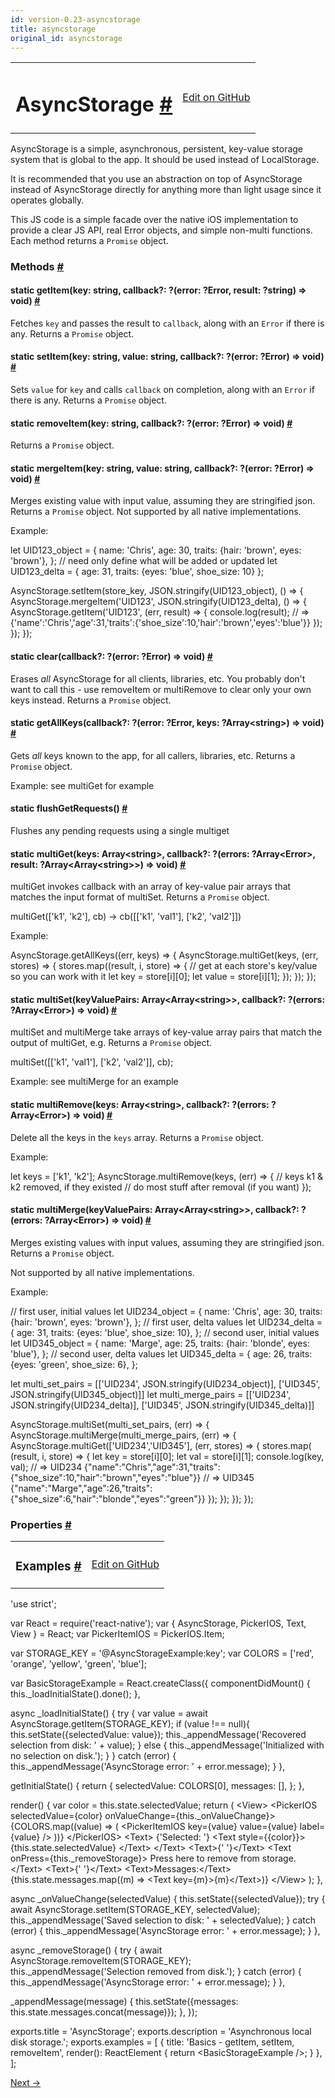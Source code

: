 ```yaml
---
id: version-0.23-asyncstorage
title: asyncstorage
original_id: asyncstorage
---
```

<a id="content"></a><table width="100%"><tbody><tr><td><h1><a class="anchor" name="asyncstorage"></a>AsyncStorage <a class="hash-link" href="docs/asyncstorage.html#asyncstorage">#</a></h1></td><td style="text-align:right;"><a target="_blank" href="https://github.com/facebook/react-native/blob/master/Libraries/Storage/AsyncStorage.js">Edit on GitHub</a></td></tr></tbody></table><div><div><p>AsyncStorage is a simple, asynchronous, persistent, key-value storage
system that is global to the app.  It should be used instead of LocalStorage.</p><p>It is recommended that you use an abstraction on top of AsyncStorage instead
of AsyncStorage directly for anything more than light usage since it
operates globally.</p><p>This JS code is a simple facade over the native iOS implementation to provide
a clear JS API, real Error objects, and simple non-multi functions. Each
method returns a <code>Promise</code> object.</p></div><span><h3><a class="anchor" name="methods"></a>Methods <a class="hash-link" href="docs/asyncstorage.html#methods">#</a></h3><div class="props"><div class="prop"><h4 class="propTitle"><a class="anchor" name="getitem"></a><span class="propType">static </span>getItem<span class="propType">(key: string, callback?: ?(error: ?Error, result: ?string) =&gt; void)</span> <a class="hash-link" href="docs/asyncstorage.html#getitem">#</a></h4><div><p>Fetches <code>key</code> and passes the result to <code>callback</code>, along with an <code>Error</code> if
there is any. Returns a <code>Promise</code> object.</p></div></div><div class="prop"><h4 class="propTitle"><a class="anchor" name="setitem"></a><span class="propType">static </span>setItem<span class="propType">(key: string, value: string, callback?: ?(error: ?Error) =&gt; void)</span> <a class="hash-link" href="docs/asyncstorage.html#setitem">#</a></h4><div><p>Sets <code>value</code> for <code>key</code> and calls <code>callback</code> on completion, along with an
<code>Error</code> if there is any. Returns a <code>Promise</code> object.</p></div></div><div class="prop"><h4 class="propTitle"><a class="anchor" name="removeitem"></a><span class="propType">static </span>removeItem<span class="propType">(key: string, callback?: ?(error: ?Error) =&gt; void)</span> <a class="hash-link" href="docs/asyncstorage.html#removeitem">#</a></h4><div><p>Returns a <code>Promise</code> object.</p></div></div><div class="prop"><h4 class="propTitle"><a class="anchor" name="mergeitem"></a><span class="propType">static </span>mergeItem<span class="propType">(key: string, value: string, callback?: ?(error: ?Error) =&gt; void)</span> <a class="hash-link" href="docs/asyncstorage.html#mergeitem">#</a></h4><div><p>Merges existing value with input value, assuming they are stringified json.
Returns a <code>Promise</code> object. Not supported by all native implementations.</p><p>Example:</p><div class="prism language-javascript"><span class="token keyword">let</span> UID123_object <span class="token operator">=</span> <span class="token punctuation">{</span>
 name<span class="token punctuation">:</span> <span class="token string">'Chris'</span><span class="token punctuation">,</span>
 age<span class="token punctuation">:</span> <span class="token number">30</span><span class="token punctuation">,</span>
 traits<span class="token punctuation">:</span> <span class="token punctuation">{</span>hair<span class="token punctuation">:</span> <span class="token string">'brown'</span><span class="token punctuation">,</span> eyes<span class="token punctuation">:</span> <span class="token string">'brown'</span><span class="token punctuation">}</span><span class="token punctuation">,</span>
<span class="token punctuation">}</span><span class="token punctuation">;</span>
<span class="token comment" spellcheck="true">
// need only define what will be added or updated
</span><span class="token keyword">let</span> UID123_delta <span class="token operator">=</span> <span class="token punctuation">{</span>
 age<span class="token punctuation">:</span> <span class="token number">31</span><span class="token punctuation">,</span>
 traits<span class="token punctuation">:</span> <span class="token punctuation">{</span>eyes<span class="token punctuation">:</span> <span class="token string">'blue'</span><span class="token punctuation">,</span> shoe_size<span class="token punctuation">:</span> <span class="token number">10</span><span class="token punctuation">}</span>
<span class="token punctuation">}</span><span class="token punctuation">;</span>

AsyncStorage<span class="token punctuation">.</span><span class="token function">setItem<span class="token punctuation">(</span></span>store_key<span class="token punctuation">,</span> JSON<span class="token punctuation">.</span><span class="token function">stringify<span class="token punctuation">(</span></span>UID123_object<span class="token punctuation">)</span><span class="token punctuation">,</span> <span class="token punctuation">(</span><span class="token punctuation">)</span> <span class="token operator">=</span><span class="token operator">&gt;</span> <span class="token punctuation">{</span>
  AsyncStorage<span class="token punctuation">.</span><span class="token function">mergeItem<span class="token punctuation">(</span></span><span class="token string">'UID123'</span><span class="token punctuation">,</span> JSON<span class="token punctuation">.</span><span class="token function">stringify<span class="token punctuation">(</span></span>UID123_delta<span class="token punctuation">)</span><span class="token punctuation">,</span> <span class="token punctuation">(</span><span class="token punctuation">)</span> <span class="token operator">=</span><span class="token operator">&gt;</span> <span class="token punctuation">{</span>
    AsyncStorage<span class="token punctuation">.</span><span class="token function">getItem<span class="token punctuation">(</span></span><span class="token string">'UID123'</span><span class="token punctuation">,</span> <span class="token punctuation">(</span>err<span class="token punctuation">,</span> result<span class="token punctuation">)</span> <span class="token operator">=</span><span class="token operator">&gt;</span> <span class="token punctuation">{</span>
      console<span class="token punctuation">.</span><span class="token function">log<span class="token punctuation">(</span></span>result<span class="token punctuation">)</span><span class="token punctuation">;</span>
     <span class="token comment" spellcheck="true"> // =&gt; {'name':'Chris','age':31,'traits':{'shoe_size':10,'hair':'brown','eyes':'blue'}}
</span>    <span class="token punctuation">}</span><span class="token punctuation">)</span><span class="token punctuation">;</span>
  <span class="token punctuation">}</span><span class="token punctuation">)</span><span class="token punctuation">;</span>
<span class="token punctuation">}</span><span class="token punctuation">)</span><span class="token punctuation">;</span></div></div></div><div class="prop"><h4 class="propTitle"><a class="anchor" name="clear"></a><span class="propType">static </span>clear<span class="propType">(callback?: ?(error: ?Error) =&gt; void)</span> <a class="hash-link" href="docs/asyncstorage.html#clear">#</a></h4><div><p>Erases <em>all</em> AsyncStorage for all clients, libraries, etc.  You probably
don't want to call this - use removeItem or multiRemove to clear only your
own keys instead. Returns a <code>Promise</code> object.</p></div></div><div class="prop"><h4 class="propTitle"><a class="anchor" name="getallkeys"></a><span class="propType">static </span>getAllKeys<span class="propType">(callback?: ?(error: ?Error, keys: ?Array&lt;string&gt;) =&gt; void)</span> <a class="hash-link" href="docs/asyncstorage.html#getallkeys">#</a></h4><div><p>Gets <em>all</em> keys known to the app, for all callers, libraries, etc. Returns a <code>Promise</code> object.</p><p>Example: see multiGet for example</p></div></div><div class="prop"><h4 class="propTitle"><a class="anchor" name="flushgetrequests"></a><span class="propType">static </span>flushGetRequests<span class="propType">()</span> <a class="hash-link" href="docs/asyncstorage.html#flushgetrequests">#</a></h4><div><p>Flushes any pending requests using a single multiget</p></div></div><div class="prop"><h4 class="propTitle"><a class="anchor" name="multiget"></a><span class="propType">static </span>multiGet<span class="propType">(keys: Array&lt;string&gt;, callback?: ?(errors: ?Array&lt;Error&gt;, result: ?Array&lt;Array&lt;string&gt;&gt;) =&gt; void)</span> <a class="hash-link" href="docs/asyncstorage.html#multiget">#</a></h4><div><p>multiGet invokes callback with an array of key-value pair arrays that
matches the input format of multiSet. Returns a <code>Promise</code> object.</p><p>  multiGet(['k1', 'k2'], cb) -&gt; cb([['k1', 'val1'], ['k2', 'val2']])</p><p>Example:</p><div class="prism language-javascript">AsyncStorage<span class="token punctuation">.</span><span class="token function">getAllKeys<span class="token punctuation">(</span></span><span class="token punctuation">(</span>err<span class="token punctuation">,</span> keys<span class="token punctuation">)</span> <span class="token operator">=</span><span class="token operator">&gt;</span> <span class="token punctuation">{</span>
  AsyncStorage<span class="token punctuation">.</span><span class="token function">multiGet<span class="token punctuation">(</span></span>keys<span class="token punctuation">,</span> <span class="token punctuation">(</span>err<span class="token punctuation">,</span> stores<span class="token punctuation">)</span> <span class="token operator">=</span><span class="token operator">&gt;</span> <span class="token punctuation">{</span>
   stores<span class="token punctuation">.</span><span class="token function">map<span class="token punctuation">(</span></span><span class="token punctuation">(</span>result<span class="token punctuation">,</span> i<span class="token punctuation">,</span> store<span class="token punctuation">)</span> <span class="token operator">=</span><span class="token operator">&gt;</span> <span class="token punctuation">{</span>
    <span class="token comment" spellcheck="true"> // get at each store's key/value so you can work with it
</span>     <span class="token keyword">let</span> key <span class="token operator">=</span> store<span class="token punctuation">[</span>i<span class="token punctuation">]</span><span class="token punctuation">[</span><span class="token number">0</span><span class="token punctuation">]</span><span class="token punctuation">;</span>
     <span class="token keyword">let</span> value <span class="token operator">=</span> store<span class="token punctuation">[</span>i<span class="token punctuation">]</span><span class="token punctuation">[</span><span class="token number">1</span><span class="token punctuation">]</span><span class="token punctuation">;</span>
    <span class="token punctuation">}</span><span class="token punctuation">)</span><span class="token punctuation">;</span>
  <span class="token punctuation">}</span><span class="token punctuation">)</span><span class="token punctuation">;</span>
<span class="token punctuation">}</span><span class="token punctuation">)</span><span class="token punctuation">;</span></div></div></div><div class="prop"><h4 class="propTitle"><a class="anchor" name="multiset"></a><span class="propType">static </span>multiSet<span class="propType">(keyValuePairs: Array&lt;Array&lt;string&gt;&gt;, callback?: ?(errors: ?Array&lt;Error&gt;) =&gt; void)</span> <a class="hash-link" href="docs/asyncstorage.html#multiset">#</a></h4><div><p>multiSet and multiMerge take arrays of key-value array pairs that match
the output of multiGet, e.g. Returns a <code>Promise</code> object.</p><p>  multiSet([['k1', 'val1'], ['k2', 'val2']], cb);</p><p>Example: see multiMerge for an example</p></div></div><div class="prop"><h4 class="propTitle"><a class="anchor" name="multiremove"></a><span class="propType">static </span>multiRemove<span class="propType">(keys: Array&lt;string&gt;, callback?: ?(errors: ?Array&lt;Error&gt;) =&gt; void)</span> <a class="hash-link" href="docs/asyncstorage.html#multiremove">#</a></h4><div><p>Delete all the keys in the <code>keys</code> array. Returns a <code>Promise</code> object.</p><p>Example:</p><div class="prism language-javascript"><span class="token keyword">let</span> keys <span class="token operator">=</span> <span class="token punctuation">[</span><span class="token string">'k1'</span><span class="token punctuation">,</span> <span class="token string">'k2'</span><span class="token punctuation">]</span><span class="token punctuation">;</span>
AsyncStorage<span class="token punctuation">.</span><span class="token function">multiRemove<span class="token punctuation">(</span></span>keys<span class="token punctuation">,</span> <span class="token punctuation">(</span>err<span class="token punctuation">)</span> <span class="token operator">=</span><span class="token operator">&gt;</span> <span class="token punctuation">{</span>
 <span class="token comment" spellcheck="true"> // keys k1 &amp; k2 removed, if they existed
</span> <span class="token comment" spellcheck="true"> // do most stuff after removal (if you want)
</span><span class="token punctuation">}</span><span class="token punctuation">)</span><span class="token punctuation">;</span></div></div></div><div class="prop"><h4 class="propTitle"><a class="anchor" name="multimerge"></a><span class="propType">static </span>multiMerge<span class="propType">(keyValuePairs: Array&lt;Array&lt;string&gt;&gt;, callback?: ?(errors: ?Array&lt;Error&gt;) =&gt; void)</span> <a class="hash-link" href="docs/asyncstorage.html#multimerge">#</a></h4><div><p>Merges existing values with input values, assuming they are stringified
json. Returns a <code>Promise</code> object.</p><p>Not supported by all native implementations.</p><p>Example:</p><div class="prism language-javascript"><span class="token comment" spellcheck="true">// first user, initial values
</span><span class="token keyword">let</span> UID234_object <span class="token operator">=</span> <span class="token punctuation">{</span>
 name<span class="token punctuation">:</span> <span class="token string">'Chris'</span><span class="token punctuation">,</span>
 age<span class="token punctuation">:</span> <span class="token number">30</span><span class="token punctuation">,</span>
 traits<span class="token punctuation">:</span> <span class="token punctuation">{</span>hair<span class="token punctuation">:</span> <span class="token string">'brown'</span><span class="token punctuation">,</span> eyes<span class="token punctuation">:</span> <span class="token string">'brown'</span><span class="token punctuation">}</span><span class="token punctuation">,</span>
<span class="token punctuation">}</span><span class="token punctuation">;</span>
<span class="token comment" spellcheck="true">
// first user, delta values
</span><span class="token keyword">let</span> UID234_delta <span class="token operator">=</span> <span class="token punctuation">{</span>
 age<span class="token punctuation">:</span> <span class="token number">31</span><span class="token punctuation">,</span>
 traits<span class="token punctuation">:</span> <span class="token punctuation">{</span>eyes<span class="token punctuation">:</span> <span class="token string">'blue'</span><span class="token punctuation">,</span> shoe_size<span class="token punctuation">:</span> <span class="token number">10</span><span class="token punctuation">}</span><span class="token punctuation">,</span>
<span class="token punctuation">}</span><span class="token punctuation">;</span>
<span class="token comment" spellcheck="true">
// second user, initial values
</span><span class="token keyword">let</span> UID345_object <span class="token operator">=</span> <span class="token punctuation">{</span>
 name<span class="token punctuation">:</span> <span class="token string">'Marge'</span><span class="token punctuation">,</span>
 age<span class="token punctuation">:</span> <span class="token number">25</span><span class="token punctuation">,</span>
 traits<span class="token punctuation">:</span> <span class="token punctuation">{</span>hair<span class="token punctuation">:</span> <span class="token string">'blonde'</span><span class="token punctuation">,</span> eyes<span class="token punctuation">:</span> <span class="token string">'blue'</span><span class="token punctuation">}</span><span class="token punctuation">,</span>
<span class="token punctuation">}</span><span class="token punctuation">;</span>
<span class="token comment" spellcheck="true">
// second user, delta values
</span><span class="token keyword">let</span> UID345_delta <span class="token operator">=</span> <span class="token punctuation">{</span>
 age<span class="token punctuation">:</span> <span class="token number">26</span><span class="token punctuation">,</span>
 traits<span class="token punctuation">:</span> <span class="token punctuation">{</span>eyes<span class="token punctuation">:</span> <span class="token string">'green'</span><span class="token punctuation">,</span> shoe_size<span class="token punctuation">:</span> <span class="token number">6</span><span class="token punctuation">}</span><span class="token punctuation">,</span>
<span class="token punctuation">}</span><span class="token punctuation">;</span>

<span class="token keyword">let</span> multi_set_pairs   <span class="token operator">=</span> <span class="token punctuation">[</span><span class="token punctuation">[</span><span class="token string">'UID234'</span><span class="token punctuation">,</span> JSON<span class="token punctuation">.</span><span class="token function">stringify<span class="token punctuation">(</span></span>UID234_object<span class="token punctuation">)</span><span class="token punctuation">]</span><span class="token punctuation">,</span> <span class="token punctuation">[</span><span class="token string">'UID345'</span><span class="token punctuation">,</span> JSON<span class="token punctuation">.</span><span class="token function">stringify<span class="token punctuation">(</span></span>UID345_object<span class="token punctuation">)</span><span class="token punctuation">]</span><span class="token punctuation">]</span>
<span class="token keyword">let</span> multi_merge_pairs <span class="token operator">=</span> <span class="token punctuation">[</span><span class="token punctuation">[</span><span class="token string">'UID234'</span><span class="token punctuation">,</span> JSON<span class="token punctuation">.</span><span class="token function">stringify<span class="token punctuation">(</span></span>UID234_delta<span class="token punctuation">)</span><span class="token punctuation">]</span><span class="token punctuation">,</span> <span class="token punctuation">[</span><span class="token string">'UID345'</span><span class="token punctuation">,</span> JSON<span class="token punctuation">.</span><span class="token function">stringify<span class="token punctuation">(</span></span>UID345_delta<span class="token punctuation">)</span><span class="token punctuation">]</span><span class="token punctuation">]</span>

AsyncStorage<span class="token punctuation">.</span><span class="token function">multiSet<span class="token punctuation">(</span></span>multi_set_pairs<span class="token punctuation">,</span> <span class="token punctuation">(</span>err<span class="token punctuation">)</span> <span class="token operator">=</span><span class="token operator">&gt;</span> <span class="token punctuation">{</span>
  AsyncStorage<span class="token punctuation">.</span><span class="token function">multiMerge<span class="token punctuation">(</span></span>multi_merge_pairs<span class="token punctuation">,</span> <span class="token punctuation">(</span>err<span class="token punctuation">)</span> <span class="token operator">=</span><span class="token operator">&gt;</span> <span class="token punctuation">{</span>
    AsyncStorage<span class="token punctuation">.</span><span class="token function">multiGet<span class="token punctuation">(</span></span><span class="token punctuation">[</span><span class="token string">'UID234'</span><span class="token punctuation">,</span><span class="token string">'UID345'</span><span class="token punctuation">]</span><span class="token punctuation">,</span> <span class="token punctuation">(</span>err<span class="token punctuation">,</span> stores<span class="token punctuation">)</span> <span class="token operator">=</span><span class="token operator">&gt;</span> <span class="token punctuation">{</span>
      stores<span class="token punctuation">.</span><span class="token function">map<span class="token punctuation">(</span></span> <span class="token punctuation">(</span>result<span class="token punctuation">,</span> i<span class="token punctuation">,</span> store<span class="token punctuation">)</span> <span class="token operator">=</span><span class="token operator">&gt;</span> <span class="token punctuation">{</span>
        <span class="token keyword">let</span> key <span class="token operator">=</span> store<span class="token punctuation">[</span>i<span class="token punctuation">]</span><span class="token punctuation">[</span><span class="token number">0</span><span class="token punctuation">]</span><span class="token punctuation">;</span>
        <span class="token keyword">let</span> val <span class="token operator">=</span> store<span class="token punctuation">[</span>i<span class="token punctuation">]</span><span class="token punctuation">[</span><span class="token number">1</span><span class="token punctuation">]</span><span class="token punctuation">;</span>
        console<span class="token punctuation">.</span><span class="token function">log<span class="token punctuation">(</span></span>key<span class="token punctuation">,</span> val<span class="token punctuation">)</span><span class="token punctuation">;</span>
       <span class="token comment" spellcheck="true"> // =&gt; UID234 {"name":"Chris","age":31,"traits":{"shoe_size":10,"hair":"brown","eyes":"blue"}}
</span>       <span class="token comment" spellcheck="true"> // =&gt; UID345 {"name":"Marge","age":26,"traits":{"shoe_size":6,"hair":"blonde","eyes":"green"}}
</span>      <span class="token punctuation">}</span><span class="token punctuation">)</span><span class="token punctuation">;</span>
    <span class="token punctuation">}</span><span class="token punctuation">)</span><span class="token punctuation">;</span>
  <span class="token punctuation">}</span><span class="token punctuation">)</span><span class="token punctuation">;</span>
<span class="token punctuation">}</span><span class="token punctuation">)</span><span class="token punctuation">;</span></div></div></div></div></span><span><h3><a class="anchor" name="properties"></a>Properties <a class="hash-link" href="docs/asyncstorage.html#properties">#</a></h3><div class="props"></div></span></div><div><table width="100%"><tbody><tr><td><h3><a class="anchor" name="examples"></a>Examples <a class="hash-link" href="docs/asyncstorage.html#examples">#</a></h3></td><td style="text-align:right;"><a target="_blank" href="https://github.com/facebook/react-native/blob/master/Examples/UIExplorer/AsyncStorageExample.js">Edit on GitHub</a></td></tr></tbody></table><div class="prism language-javascript"><span class="token string">'use strict'</span><span class="token punctuation">;</span>

<span class="token keyword">var</span> React <span class="token operator">=</span> <span class="token function">require<span class="token punctuation">(</span></span><span class="token string">'react-native'</span><span class="token punctuation">)</span><span class="token punctuation">;</span>
<span class="token keyword">var</span> <span class="token punctuation">{</span>
  AsyncStorage<span class="token punctuation">,</span>
  PickerIOS<span class="token punctuation">,</span>
  Text<span class="token punctuation">,</span>
  View
<span class="token punctuation">}</span> <span class="token operator">=</span> React<span class="token punctuation">;</span>
<span class="token keyword">var</span> PickerItemIOS <span class="token operator">=</span> PickerIOS<span class="token punctuation">.</span>Item<span class="token punctuation">;</span>

<span class="token keyword">var</span> STORAGE_KEY <span class="token operator">=</span> <span class="token string">'@AsyncStorageExample:key'</span><span class="token punctuation">;</span>
<span class="token keyword">var</span> COLORS <span class="token operator">=</span> <span class="token punctuation">[</span><span class="token string">'red'</span><span class="token punctuation">,</span> <span class="token string">'orange'</span><span class="token punctuation">,</span> <span class="token string">'yellow'</span><span class="token punctuation">,</span> <span class="token string">'green'</span><span class="token punctuation">,</span> <span class="token string">'blue'</span><span class="token punctuation">]</span><span class="token punctuation">;</span>

<span class="token keyword">var</span> BasicStorageExample <span class="token operator">=</span> React<span class="token punctuation">.</span><span class="token function">createClass<span class="token punctuation">(</span></span><span class="token punctuation">{</span>
  <span class="token function">componentDidMount<span class="token punctuation">(</span></span><span class="token punctuation">)</span> <span class="token punctuation">{</span>
    <span class="token keyword">this</span><span class="token punctuation">.</span><span class="token function">_loadInitialState<span class="token punctuation">(</span></span><span class="token punctuation">)</span><span class="token punctuation">.</span><span class="token function">done<span class="token punctuation">(</span></span><span class="token punctuation">)</span><span class="token punctuation">;</span>
  <span class="token punctuation">}</span><span class="token punctuation">,</span>

  async <span class="token function">_loadInitialState<span class="token punctuation">(</span></span><span class="token punctuation">)</span> <span class="token punctuation">{</span>
    <span class="token keyword">try</span> <span class="token punctuation">{</span>
      <span class="token keyword">var</span> value <span class="token operator">=</span> await AsyncStorage<span class="token punctuation">.</span><span class="token function">getItem<span class="token punctuation">(</span></span>STORAGE_KEY<span class="token punctuation">)</span><span class="token punctuation">;</span>
      <span class="token keyword">if</span> <span class="token punctuation">(</span>value <span class="token operator">!</span><span class="token operator">==</span> <span class="token keyword">null</span><span class="token punctuation">)</span><span class="token punctuation">{</span>
        <span class="token keyword">this</span><span class="token punctuation">.</span><span class="token function">setState<span class="token punctuation">(</span></span><span class="token punctuation">{</span>selectedValue<span class="token punctuation">:</span> value<span class="token punctuation">}</span><span class="token punctuation">)</span><span class="token punctuation">;</span>
        <span class="token keyword">this</span><span class="token punctuation">.</span><span class="token function">_appendMessage<span class="token punctuation">(</span></span><span class="token string">'Recovered selection from disk: '</span> <span class="token operator">+</span> value<span class="token punctuation">)</span><span class="token punctuation">;</span>
      <span class="token punctuation">}</span> <span class="token keyword">else</span> <span class="token punctuation">{</span>
        <span class="token keyword">this</span><span class="token punctuation">.</span><span class="token function">_appendMessage<span class="token punctuation">(</span></span><span class="token string">'Initialized with no selection on disk.'</span><span class="token punctuation">)</span><span class="token punctuation">;</span>
      <span class="token punctuation">}</span>
    <span class="token punctuation">}</span> <span class="token keyword">catch</span> <span class="token punctuation">(</span><span class="token class-name">error</span><span class="token punctuation">)</span> <span class="token punctuation">{</span>
      <span class="token keyword">this</span><span class="token punctuation">.</span><span class="token function">_appendMessage<span class="token punctuation">(</span></span><span class="token string">'AsyncStorage error: '</span> <span class="token operator">+</span> error<span class="token punctuation">.</span>message<span class="token punctuation">)</span><span class="token punctuation">;</span>
    <span class="token punctuation">}</span>
  <span class="token punctuation">}</span><span class="token punctuation">,</span>

  <span class="token function">getInitialState<span class="token punctuation">(</span></span><span class="token punctuation">)</span> <span class="token punctuation">{</span>
    <span class="token keyword">return</span> <span class="token punctuation">{</span>
      selectedValue<span class="token punctuation">:</span> COLORS<span class="token punctuation">[</span><span class="token number">0</span><span class="token punctuation">]</span><span class="token punctuation">,</span>
      messages<span class="token punctuation">:</span> <span class="token punctuation">[</span><span class="token punctuation">]</span><span class="token punctuation">,</span>
    <span class="token punctuation">}</span><span class="token punctuation">;</span>
  <span class="token punctuation">}</span><span class="token punctuation">,</span>

  <span class="token function">render<span class="token punctuation">(</span></span><span class="token punctuation">)</span> <span class="token punctuation">{</span>
    <span class="token keyword">var</span> color <span class="token operator">=</span> <span class="token keyword">this</span><span class="token punctuation">.</span>state<span class="token punctuation">.</span>selectedValue<span class="token punctuation">;</span>
    <span class="token keyword">return</span> <span class="token punctuation">(</span>
      &lt;View<span class="token operator">&gt;</span>
        &lt;PickerIOS
          selectedValue<span class="token operator">=</span><span class="token punctuation">{</span>color<span class="token punctuation">}</span>
          onValueChange<span class="token operator">=</span><span class="token punctuation">{</span><span class="token keyword">this</span><span class="token punctuation">.</span>_onValueChange<span class="token punctuation">}</span><span class="token operator">&gt;</span>
          <span class="token punctuation">{</span>COLORS<span class="token punctuation">.</span><span class="token function">map<span class="token punctuation">(</span></span><span class="token punctuation">(</span>value<span class="token punctuation">)</span> <span class="token operator">=</span><span class="token operator">&gt;</span> <span class="token punctuation">(</span>
            &lt;PickerItemIOS
              key<span class="token operator">=</span><span class="token punctuation">{</span>value<span class="token punctuation">}</span>
              value<span class="token operator">=</span><span class="token punctuation">{</span>value<span class="token punctuation">}</span>
              label<span class="token operator">=</span><span class="token punctuation">{</span>value<span class="token punctuation">}</span>
            <span class="token operator">/</span><span class="token operator">&gt;</span>
          <span class="token punctuation">)</span><span class="token punctuation">)</span><span class="token punctuation">}</span>
        &lt;<span class="token operator">/</span>PickerIOS<span class="token operator">&gt;</span>
        &lt;Text<span class="token operator">&gt;</span>
          <span class="token punctuation">{</span><span class="token string">'Selected: '</span><span class="token punctuation">}</span>
          &lt;Text style<span class="token operator">=</span><span class="token punctuation">{</span><span class="token punctuation">{</span>color<span class="token punctuation">}</span><span class="token punctuation">}</span><span class="token operator">&gt;</span>
            <span class="token punctuation">{</span><span class="token keyword">this</span><span class="token punctuation">.</span>state<span class="token punctuation">.</span>selectedValue<span class="token punctuation">}</span>
          &lt;<span class="token operator">/</span>Text<span class="token operator">&gt;</span>
        &lt;<span class="token operator">/</span>Text<span class="token operator">&gt;</span>
        &lt;Text<span class="token operator">&gt;</span><span class="token punctuation">{</span><span class="token string">' '</span><span class="token punctuation">}</span>&lt;<span class="token operator">/</span>Text<span class="token operator">&gt;</span>
        &lt;Text onPress<span class="token operator">=</span><span class="token punctuation">{</span><span class="token keyword">this</span><span class="token punctuation">.</span>_removeStorage<span class="token punctuation">}</span><span class="token operator">&gt;</span>
          Press here to remove from storage<span class="token punctuation">.</span>
        &lt;<span class="token operator">/</span>Text<span class="token operator">&gt;</span>
        &lt;Text<span class="token operator">&gt;</span><span class="token punctuation">{</span><span class="token string">' '</span><span class="token punctuation">}</span>&lt;<span class="token operator">/</span>Text<span class="token operator">&gt;</span>
        &lt;Text<span class="token operator">&gt;</span>Messages<span class="token punctuation">:</span>&lt;<span class="token operator">/</span>Text<span class="token operator">&gt;</span>
        <span class="token punctuation">{</span><span class="token keyword">this</span><span class="token punctuation">.</span>state<span class="token punctuation">.</span>messages<span class="token punctuation">.</span><span class="token function">map<span class="token punctuation">(</span></span><span class="token punctuation">(</span>m<span class="token punctuation">)</span> <span class="token operator">=</span><span class="token operator">&gt;</span> &lt;Text key<span class="token operator">=</span><span class="token punctuation">{</span>m<span class="token punctuation">}</span><span class="token operator">&gt;</span><span class="token punctuation">{</span>m<span class="token punctuation">}</span>&lt;<span class="token operator">/</span>Text<span class="token operator">&gt;</span><span class="token punctuation">)</span><span class="token punctuation">}</span>
      &lt;<span class="token operator">/</span>View<span class="token operator">&gt;</span>
    <span class="token punctuation">)</span><span class="token punctuation">;</span>
  <span class="token punctuation">}</span><span class="token punctuation">,</span>

  async <span class="token function">_onValueChange<span class="token punctuation">(</span></span>selectedValue<span class="token punctuation">)</span> <span class="token punctuation">{</span>
    <span class="token keyword">this</span><span class="token punctuation">.</span><span class="token function">setState<span class="token punctuation">(</span></span><span class="token punctuation">{</span>selectedValue<span class="token punctuation">}</span><span class="token punctuation">)</span><span class="token punctuation">;</span>
    <span class="token keyword">try</span> <span class="token punctuation">{</span>
      await AsyncStorage<span class="token punctuation">.</span><span class="token function">setItem<span class="token punctuation">(</span></span>STORAGE_KEY<span class="token punctuation">,</span> selectedValue<span class="token punctuation">)</span><span class="token punctuation">;</span>
      <span class="token keyword">this</span><span class="token punctuation">.</span><span class="token function">_appendMessage<span class="token punctuation">(</span></span><span class="token string">'Saved selection to disk: '</span> <span class="token operator">+</span> selectedValue<span class="token punctuation">)</span><span class="token punctuation">;</span>
    <span class="token punctuation">}</span> <span class="token keyword">catch</span> <span class="token punctuation">(</span><span class="token class-name">error</span><span class="token punctuation">)</span> <span class="token punctuation">{</span>
      <span class="token keyword">this</span><span class="token punctuation">.</span><span class="token function">_appendMessage<span class="token punctuation">(</span></span><span class="token string">'AsyncStorage error: '</span> <span class="token operator">+</span> error<span class="token punctuation">.</span>message<span class="token punctuation">)</span><span class="token punctuation">;</span>
    <span class="token punctuation">}</span>
  <span class="token punctuation">}</span><span class="token punctuation">,</span>

  async <span class="token function">_removeStorage<span class="token punctuation">(</span></span><span class="token punctuation">)</span> <span class="token punctuation">{</span>
    <span class="token keyword">try</span> <span class="token punctuation">{</span>
      await AsyncStorage<span class="token punctuation">.</span><span class="token function">removeItem<span class="token punctuation">(</span></span>STORAGE_KEY<span class="token punctuation">)</span><span class="token punctuation">;</span>
      <span class="token keyword">this</span><span class="token punctuation">.</span><span class="token function">_appendMessage<span class="token punctuation">(</span></span><span class="token string">'Selection removed from disk.'</span><span class="token punctuation">)</span><span class="token punctuation">;</span>
    <span class="token punctuation">}</span> <span class="token keyword">catch</span> <span class="token punctuation">(</span><span class="token class-name">error</span><span class="token punctuation">)</span> <span class="token punctuation">{</span>
      <span class="token keyword">this</span><span class="token punctuation">.</span><span class="token function">_appendMessage<span class="token punctuation">(</span></span><span class="token string">'AsyncStorage error: '</span> <span class="token operator">+</span> error<span class="token punctuation">.</span>message<span class="token punctuation">)</span><span class="token punctuation">;</span>
    <span class="token punctuation">}</span>
  <span class="token punctuation">}</span><span class="token punctuation">,</span>

  <span class="token function">_appendMessage<span class="token punctuation">(</span></span>message<span class="token punctuation">)</span> <span class="token punctuation">{</span>
    <span class="token keyword">this</span><span class="token punctuation">.</span><span class="token function">setState<span class="token punctuation">(</span></span><span class="token punctuation">{</span>messages<span class="token punctuation">:</span> <span class="token keyword">this</span><span class="token punctuation">.</span>state<span class="token punctuation">.</span>messages<span class="token punctuation">.</span><span class="token function">concat<span class="token punctuation">(</span></span>message<span class="token punctuation">)</span><span class="token punctuation">}</span><span class="token punctuation">)</span><span class="token punctuation">;</span>
  <span class="token punctuation">}</span><span class="token punctuation">,</span>
<span class="token punctuation">}</span><span class="token punctuation">)</span><span class="token punctuation">;</span>

exports<span class="token punctuation">.</span>title <span class="token operator">=</span> <span class="token string">'AsyncStorage'</span><span class="token punctuation">;</span>
exports<span class="token punctuation">.</span>description <span class="token operator">=</span> <span class="token string">'Asynchronous local disk storage.'</span><span class="token punctuation">;</span>
exports<span class="token punctuation">.</span>examples <span class="token operator">=</span> <span class="token punctuation">[</span>
  <span class="token punctuation">{</span>
    title<span class="token punctuation">:</span> <span class="token string">'Basics - getItem, setItem, removeItem'</span><span class="token punctuation">,</span>
    <span class="token function">render<span class="token punctuation">(</span></span><span class="token punctuation">)</span><span class="token punctuation">:</span> ReactElement <span class="token punctuation">{</span> <span class="token keyword">return</span> &lt;BasicStorageExample <span class="token operator">/</span><span class="token operator">&gt;</span><span class="token punctuation">;</span> <span class="token punctuation">}</span>
  <span class="token punctuation">}</span><span class="token punctuation">,</span>
<span class="token punctuation">]</span><span class="token punctuation">;</span></div></div><div class="docs-prevnext"><a class="docs-next" href="docs/backandroid.html#content">Next →</a></div>